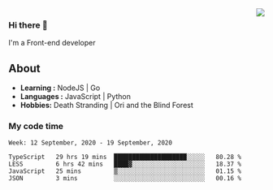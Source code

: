 <img align='right' src="https://github-readme-stats.vercel.app/api?username=strugglebak&show_icons=true">

### Hi there 👋

I'm a Front-end developer

## About

-  **Learning :** NodeJS | Go
-  **Languages :** JavaScript | Python
-  **Hobbies:** Death Stranding | Ori and the Blind Forest

### My code time

<!--START_SECTION:waka-->
```text
Week: 12 September, 2020 - 19 September, 2020

TypeScript   29 hrs 19 mins  ████████████████████░░░░░   80.28 % 
LESS         6 hrs 42 mins   ████▓░░░░░░░░░░░░░░░░░░░░   18.37 % 
JavaScript   25 mins         ▒░░░░░░░░░░░░░░░░░░░░░░░░   01.15 % 
JSON         3 mins          ░░░░░░░░░░░░░░░░░░░░░░░░░   00.16 % 
```
<!--END_SECTION:waka-->
